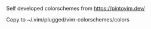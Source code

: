 Self developed colorschemes from https://pintovim.dev/

Copy to ~/.vim/plugged/vim-colorschemes/colors
